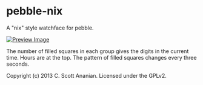 # pebble-nix

A "nix" style watchface for pebble.

[![Preview Image](https://raw.github.com/cscott/pebble-nix/master/preview.png)](http://www.mypebblefaces.com/view?fID=4109&aName=cscott&pageTitle=Nix&auID=4559)

The number of filled squares in each group gives the digits in the current
time.  Hours are at the top.  The pattern of filled squares changes every
three seconds.

Copyright (c) 2013 C. Scott Ananian.  Licensed under the GPLv2.
